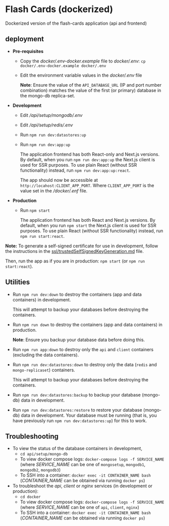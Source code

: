 # Flash Cards (dockerized)
Dockerized version of the flash-cards application (api and frontend)

## deployment

- **Pre-requisites**
    - Copy the *docker/.env-docker.example* file to *docker/.env*:
      `cp docker/.env-docker.example docker/.env`
    - Edit the environment variable values in the *docker/.env* file

      **Note**: Ensure the value of the `API_DATABASE_URL` (IP and port number combination)
      matches the value of the first (or primary) database in the mongo-db replica-set.


- **Development**
    - Edit */api/setup/mongodb/.env*
    - Edit */api/setup/redis/.env*
    - Run `npm run dev:datastores:up`
    - Run `npm run dev:app:up`

      The application frontend has both React-only and Next.js versions.
      By default, when you run `npm run dev:app:up` the Next.js client is used for SSR purposes.
      To use plain React (without SSR functionality) instead, run `npm run dev:app:up:react`.

      The app should now be accessible at `http://locahost:CLIENT_APP_PORT`.
      Where `CLIENT_APP_PORT` is the value set in the */docker/.enf* file.

- **Production**
    - Run `npm start`

      The application frontend has both React and Next.js versions.
      By default, when you run `npm start` the Next.js client is used for SSR purposes.
      To use plain React (without SSR functionality) instead, run `npm run start:react`.

**Note:** To generate a self-signed certificate for use in development, follow the instructions in the
<a href="ssl/trustedSelfSignedKeyGeneration.md">ssl/trustedSelfSignedKeyGeneration.md</a> file.

Then, run the app as if you are in production: `npm start` (or `npm run start:react`).


## Utilities
- Run `npm run dev:down` to destroy the containers (app and data containers) in development.

  This will attempt to backup your databases before destroying the containers.
- Run `npm run down` to destroy the containers (app and data containers) in production.

  **Note**: Ensure you backup your database data before doing this.

- Run `npm run app:down` to destroy only the `api` and `client` containers
  (excluding the data containers).
- Run `npm run dev:datastores:down` to destroy only the data
  (`redis` and `mongo-replicaset`) containers.

  This will attempt to backup your databases before destroying the containers.
- Run `npm run dev:datastores:backup` to backup your database (mongo-db) data in development.
- Run `npm run dev:datastores:restore` to restore your database (mongo-db) data in development.
  Your database must be running
  (that is, you have previously run `npm run dev:datastores:up`) for this to work.


## Troubleshooting
- To view the status of the database containers in development,
    - `cd api/setup/mongo-db`
    - To view docker compose logs: `docker-compose logs -f SERVICE_NAME`
      (where *SERVICE_NAME* can be one of `mongosetup`, `mongodb1`, `mongodb2`, `mongodb3`)
    - To SSH into a container: `docker exec -it CONTAINER_NAME bash`
      (*CONTAINER_NAME* can be obtained via running `docker ps`)
- To troubleshoot the *api*, *client* or *nginx* services (in development or production):
    - `cd docker`
    - To view docker compose logs: `docker-compose logs -f SERVICE_NAME`
      (where *SERVICE_NAME* can be one of `api`, `client`, `nginx`)
    - To SSH into a container: `docker exec -it CONTAINER_NAME bash`
      (*CONTAINER_NAME* can be obtained via running `docker ps`)
